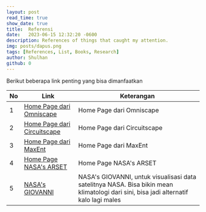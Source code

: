 ```yaml
---
layout: post
read_time: true
show_date: true
title:  Referensi
date:   2023-06-15 12:32:20 -0600
description: References of things that caught my attention.
img: posts/dapus.png 
tags: [References, List, Books, Research]
author: Shulhan
github: 0
---
```

Berikut beberapa link penting yang bisa dimanfaatkan

| No | Link                                                                 | Keterangan                                                       |
|----|----------------------------------------------------------------------|------------------------------------------------------------------|
| 1  | [Home Page dari Omniscape](https://docs.circuitscape.org/Omniscape.jl/stable/)     | Home Page dari Omniscape                                         |
| 2  | [Home Page dari Circuitscape](https://circuitscape.org/)                   | Home Page dari Circuitscape                                      |
| 3  | [Home Page dari MaxEnt](https://biodiversityinformatics.amnh.org/open_source/maxent/)    | Home Page dari MaxEnt                                            |
| 4  | [Home Page NASA's ARSET](https://appliedsciences.nasa.gov/what-we-do/capacity-building/arset) | Home Page NASA's ARSET                                           |
| 5  | [NASA's GIOVANNI](https://giovanni.gsfc.nasa.gov/giovanni/)                        | NASA's GIOVANNI, untuk visualisasi data satelitnya NASA. Bisa bikin mean klimatologi dari sini, bisa jadi alternatif kalo lagi males |
